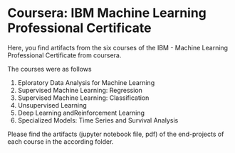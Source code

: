 # Coursera: IBM Machine Learning Professional Certificate

Here, you find artifacts from the six courses of the IBM - Machine Learning Professional Certificate from coursera.

The courses were as follows
1. Eploratory Data Analysis for Machine Learning
2. Supervised Machine Learning: Regression
3. Supervised Machine Learning: Classification
4. Unsupervised Learning
5. Deep Learning andReinforcement Learning
6. Specialized Models: Time Series and Survival Analysis

Please find the artifacts (jupyter notebook file, pdf) of the end-projects of each course in the according folder.
